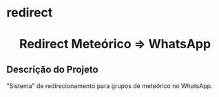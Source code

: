 # redirect
<h1 align="center">Redirect Meteórico => WhatsApp</h1>

## Descrição do Projeto
<p>"Sistema" de redirecionamento para grupos de meteórico no WhatsApp.</p>
